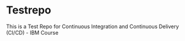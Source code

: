 # Testrepo
This is a Test Repo for Continuous Integration and Continuous Delivery (CI/CD) - IBM Course
